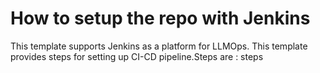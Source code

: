 # How to setup the repo with Jenkins


This template supports Jenkins as a platform for LLMOps. This template provides steps for setting up CI-CD pipeline.Steps are : steps
